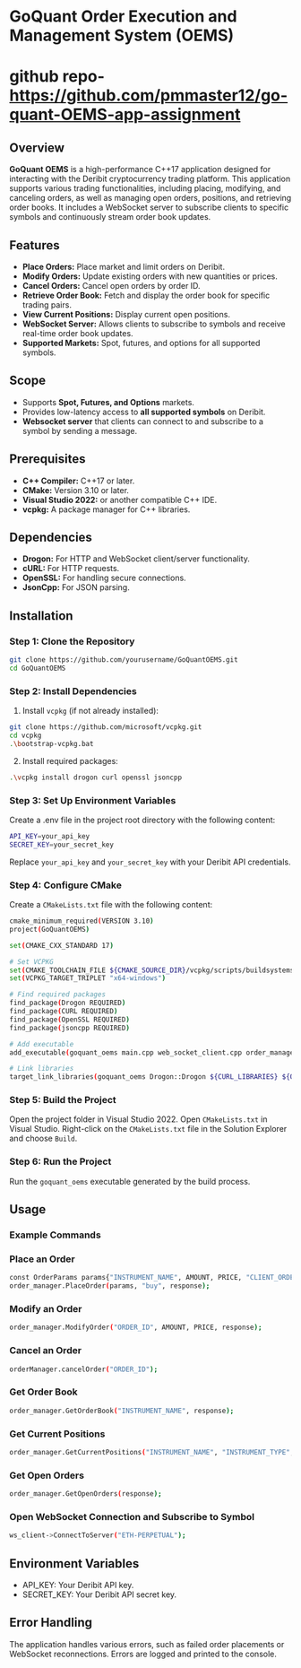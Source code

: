 # GoQuant Order Execution and Management System (OEMS)
# github repo-https://github.com/pmmaster12/go-quant-OEMS-app-assignment
## Overview

**GoQuant OEMS** is a high-performance C++17 application designed for interacting with the Deribit cryptocurrency trading platform. This application supports various trading functionalities, including placing, modifying, and canceling orders, as well as managing open orders, positions, and retrieving order books. It includes a WebSocket server to subscribe clients to specific symbols and continuously stream order book updates.


## Features

- **Place Orders:** Place market and limit orders on Deribit.
- **Modify Orders:** Update existing orders with new quantities or prices.
- **Cancel Orders:** Cancel open orders by order ID.
- **Retrieve Order Book:** Fetch and display the order book for specific trading pairs.
- **View Current Positions:** Display current open positions.
- **WebSocket Server:** Allows clients to subscribe to symbols and receive real-time order book updates.
- **Supported Markets:** Spot, futures, and options for all supported symbols.

## Scope

- Supports **Spot, Futures, and Options** markets.
- Provides low-latency access to **all supported symbols** on Deribit.
- **Websocket server** that clients can connect to and subscribe to a symbol by sending a message.

## Prerequisites

- **C++ Compiler:** C++17 or later.
- **CMake:** Version 3.10 or later.
- **Visual Studio 2022:** or another compatible C++ IDE.
- **vcpkg:** A package manager for C++ libraries.

## Dependencies

- **Drogon:** For HTTP and WebSocket client/server functionality.
- **cURL:** For HTTP requests.
- **OpenSSL:** For handling secure connections.
- **JsonCpp:** For JSON parsing.

## Installation

### Step 1: Clone the Repository

```bash
git clone https://github.com/yourusername/GoQuantOEMS.git
cd GoQuantOEMS
```

### Step 2: Install Dependencies

1. Install `vcpkg` (if not already installed):
```bash
git clone https://github.com/microsoft/vcpkg.git
cd vcpkg
.\bootstrap-vcpkg.bat
```
2. Install required packages:

```bash
.\vcpkg install drogon curl openssl jsoncpp
```

### Step 3: Set Up Environment Variables
Create a .env file in the project root directory with the following content:
```bash
API_KEY=your_api_key
SECRET_KEY=your_secret_key
```
Replace `your_api_key` and `your_secret_key` with your Deribit API credentials.

### Step 4: Configure CMake
Create a `CMakeLists.txt` file with the following content:
```bash
cmake_minimum_required(VERSION 3.10)
project(GoQuantOEMS)

set(CMAKE_CXX_STANDARD 17)

# Set VCPKG
set(CMAKE_TOOLCHAIN_FILE ${CMAKE_SOURCE_DIR}/vcpkg/scripts/buildsystems/vcpkg.cmake)
set(VCPKG_TARGET_TRIPLET "x64-windows")

# Find required packages
find_package(Drogon REQUIRED)
find_package(CURL REQUIRED)
find_package(OpenSSL REQUIRED)
find_package(jsoncpp REQUIRED)

# Add executable
add_executable(goquant_oems main.cpp web_socket_client.cpp order_manager.cpp)

# Link libraries
target_link_libraries(goquant_oems Drogon::Drogon ${CURL_LIBRARIES} ${OPENSSL_LIBRARIES} jsoncpp)
```

### Step 5: Build the Project
Open the project folder in Visual Studio 2022.
Open `CMakeLists.txt` in Visual Studio.
Right-click on the `CMakeLists.txt` file in the Solution Explorer and choose `Build`.

### Step 6: Run the Project
Run the `goquant_oems` executable generated by the build process.

## Usage

### Example Commands

### Place an Order
```bash
const OrderParams params{"INSTRUMENT_NAME", AMOUNT, PRICE, "CLIENT_ORDER_ID", ORDER_TYPE};
order_manager.PlaceOrder(params, "buy", response);
```
### Modify an Order
```bash
order_manager.ModifyOrder("ORDER_ID", AMOUNT, PRICE, response);
```
### Cancel an Order
```bash
orderManager.cancelOrder("ORDER_ID");
```
### Get Order Book
```bash
order_manager.GetOrderBook("INSTRUMENT_NAME", response);
```
### Get Current Positions
```bash
order_manager.GetCurrentPositions("INSTRUMENT_NAME", "INSTRUMENT_TYPE", response);
```
### Get Open Orders
```bash
order_manager.GetOpenOrders(response);
```
### Open WebSocket Connection and Subscribe to Symbol
```bash
ws_client->ConnectToServer("ETH-PERPETUAL");
```
## Environment Variables
- API_KEY: Your Deribit API key.
- SECRET_KEY: Your Deribit API secret key.

## Error Handling
The application handles various errors, such as failed order placements or WebSocket reconnections. Errors are logged and printed to the console.



